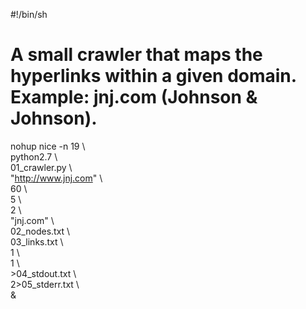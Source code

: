 #!/bin/sh                                                                                                                                         

# A small crawler that maps the hyperlinks within a given domain. Example: jnj.com (Johnson & Johnson).

nohup nice -n 19 \                                                                                                                                
      python2.7 \                                                                                                                                 
      01_crawler.py \                                                                                                                             
      "http://www.jnj.com" \                                                                                                                      
      60 \                                                                                                                                        
      5 \                                                                                                                                         
      2 \                                                                                                                                         
      "jnj.com" \                                                                                                                                 
      02_nodes.txt \                                                                                                                              
      03_links.txt \                                                                                                                              
      1 \                                                                                                                                         
      1 \                                                                                                                                         
      >04_stdout.txt \                                                                                                                            
      2>05_stderr.txt \                                                                                                                           
&
